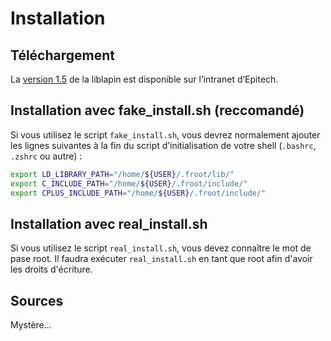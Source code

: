 
# Installation #

## Téléchargement ##

La [version 1.5][liblapin] de la liblapin est disponible sur l’intranet d’Epitech.

## Installation avec fake_install.sh (reccomandé) ##

Si vous utilisez le script `fake_install.sh`, vous devrez normalement
ajouter les lignes suivantes à la fin du script
d’initialisation de votre shell (`.bashrc`, `.zshrc` ou autre) :

```sh
export LD_LIBRARY_PATH="/home/${USER}/.froot/lib/"
export C_INCLUDE_PATH="/home/${USER}/.froot/include/"
export CPLUS_INCLUDE_PATH="/home/${USER}/.froot/include/"
```

## Installation avec real_install.sh ##

Si vous utilisez le script `real_install.sh`, vous devez connaître
le mot de pase root.
Il faudra exécuter `real_install.sh` en tant que root afin d'avoir
les droits d'écriture.

## Sources ##

Mystère...

[liblapin]: https://intra.epitech.eu/e-learning/#!/semester-1/B1-Infographie/cours-LibLapin-&-Documentation/LibLapin1-5
